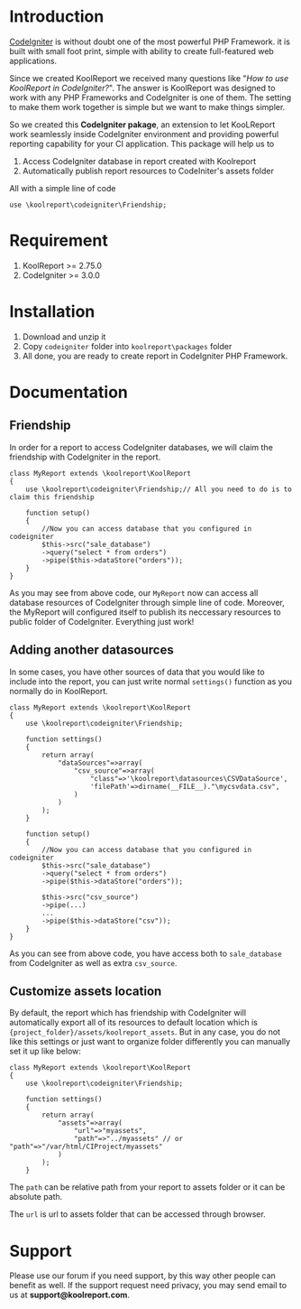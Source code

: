 # Introduction

[CodeIgniter](https://codeigniter.com) is without doubt one of the most powerful PHP Framework. it is built with small foot print, simple with ability to create full-featured web applications.

Since we created KoolReport we received many questions like "_How to use KoolReport in CodeIgniter?_". The answer is KoolReport was designed to work with any PHP Frameworks and CodeIgniter is one of them. The setting to make them work together is simple but we want to make things simpler.

So we created this __CodeIgniter pakage__, an extension to let KooLReport work seamlessly inside CodeIgniter environment and providing powerful reporting capability for your CI application. This package will help us to

1. Access CodeIgniter database in report created with Koolreport
2. Automatically publish report resources to CodeIniter's assets folder

All with a simple line of code

```
use \koolreport\codeigniter\Friendship;
```

# Requirement

1. KoolReport >= 2.75.0
2. CodeIgniter >= 3.0.0 

# Installation

1. Download and unzip it
2. Copy `codeigniter` folder into `koolreport\packages` folder
3. All done, you are ready to create report in CodeIgniter PHP Framework.

# Documentation

## Friendship

In order for a report to access CodeIgniter databases, we will claim the friendship with CodeIgniter in the report.

```
class MyReport extends \koolreport\KoolReport
{
    use \koolreport\codeigniter\Friendship;// All you need to do is to claim this friendship

    function setup()
    {
        //Now you can access database that you configured in codeigniter
        $this->src("sale_database")
        ->query("select * from orders")
        ->pipe($this->dataStore("orders"));
    }
}
```

As you may see from above code, our `MyReport` now can access all database resources of CodeIgniter through simple line of code. Moreover, the MyReport will configured itself to publish its neccessary resources to public folder of CodeIgniter. Everything just work!


## Adding another datasources

In some cases, you have other sources of data that you would like to include into the report, you can just write normal `settings()` function as you normally do in KoolReport.

```
class MyReport extends \koolreport\KoolReport
{
    use \koolreport\codeigniter\Friendship;

    function settings()
    {
        return array(
            "dataSources"=>array(
                "csv_source"=>array(
                    "class"=>'\koolreport\datasources\CSVDataSource',
                    'filePath'=>dirname(__FILE__)."\mycsvdata.csv",
                )
            )
        );        
    }

    function setup()
    {
        //Now you can access database that you configured in codeigniter
        $this->src("sale_database")
        ->query("select * from orders")
        ->pipe($this->dataStore("orders"));

        $this->src("csv_source")
        ->pipe(...)
        ...
        ->pipe($this->dataStore("csv"));
    }
}
```

As you can see from above code, you have access both to `sale_database` from CodeIgniter as well as extra `csv_source`.

## Customize assets location

By default, the report which has friendship with CodeIgniter will automatically export all of its resources to default location which is `{project_folder}/assets/koolreport_assets`. But in any case, you do not like this settings or just want to organize folder differently you can manually set it up like below:

```
class MyReport extends \koolreport\KoolReport
{
    use \koolreport\codeigniter\Friendship;

    function settings()
    {
        return array(
            "assets"=>array(
                "url"=>"myassets",
                "path"=>"../myassets" // or "path"=>"/var/html/CIProject/myassets"
            )
        );        
    }
```

The `path` can be relative path from your report to assets folder or it can be absolute path.

The `url` is url to assets folder that can be accessed through browser.

# Support

Please use our forum if you need support, by this way other people can benefit as well. If the support request need privacy, you may send email to us at __support@koolreport.com__.